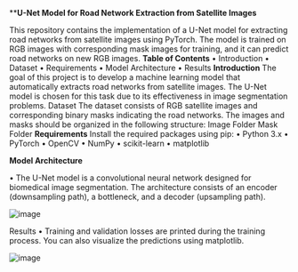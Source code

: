 ****U-Net Model for Road Network Extraction from Satellite Images**

This repository contains the implementation of a U-Net model for extracting road networks from satellite images using PyTorch. The model is trained on RGB images with corresponding mask images for training, and it can predict road networks on new RGB images.
**Table of Contents**
•	Introduction
•	Dataset
•	Requirements
•	Model Architecture
•	Results
**Introduction**
The goal of this project is to develop a machine learning model that automatically extracts road networks from satellite images. The U-Net model is chosen for this task due to its effectiveness in image segmentation problems.
Dataset
The dataset consists of RGB satellite images and corresponding binary masks indicating the road networks. The images and masks should be organized in the following structure:
Image Folder
Mask Folder
**Requirements**
Install the required packages using pip:
•	Python 3.x
•	PyTorch
•	OpenCV
•	NumPy
•	scikit-learn
•	matplotlib


**Model Architecture**

•	The U-Net model is a convolutional neural network designed for biomedical image segmentation. The architecture consists of an encoder (downsampling path), a bottleneck, and a decoder (upsampling path).
 
![image](https://github.com/user-attachments/assets/73a60da8-4872-4cfd-8e7c-f842b0b4c3d6)

Results
•	Training and validation losses are printed during the training process. You can also visualize the predictions using matplotlib.
 
![image](https://github.com/user-attachments/assets/b2fe1c21-7bc1-4f49-8bd6-16f428a42da8)



